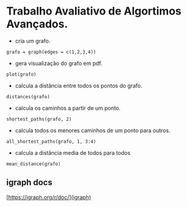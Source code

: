 # Trabalho Avaliativo de Algortimos Avançados.

* cria um grafo.

``` grafo = graph(edges = c(1,2,3,4)) ```

* gera visualização do grafo em pdf.

``` plot(grafo) ```

* calcula a distância entre todos os pontos do grafo.

``` distances(grafo) ```

* calcula os caminhos a partir de um ponto.

``` shortest_paths(grafo, 2) ```

* calcula todos os menores caminhos de um ponto para outros.

``` all_shortest_paths(grafo, 1, 3:4) ```

* calcula a distância media de todos para todos

``` mean_distance(grafo) ```

## igraph docs

[https://igraph.org/r/doc/](igraph)
